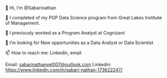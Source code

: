 👋 Hi, I’m @Sabarinathan

🌱 I completed of my PGP Data Science program from Great Lakes Institute of Management.

🔭 I previously worked as a Program Analyst at Cognizant

🤔 I’m looking for New opportunities as a Data Analyst or Data Scientist

📫 How to reach me: Linkedin, email

Email: sabarinathanvel007@outlook.com
Linkedin: https://www.linkedin.com/in/sabari-nathan-173622247/

<!---
Sabarinathan-369/Sabarinathan-369 is a ✨ special ✨ repository because its `README.md` (this file) appears on your GitHub profile.
You can click the Preview link to take a look at your changes.
--->
